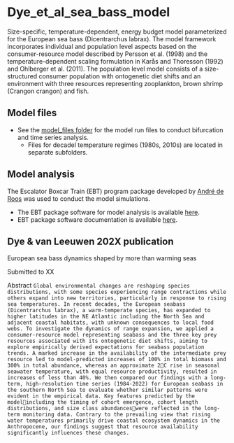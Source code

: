 # Dye_et_al_sea_bass_model
Size-specific, temperature-dependent, energy budget model parameterized for the European sea bass (Dicentrarchus labrax). 
The model framework incorporates individual and population level aspects based on the consumer-resource model described by Persson et al. (1998) and the temperature-dependent scaling formulation in Karås and Thoresson (1992) and Ohlberger et al. (2011).
The population level model consists of a size-structured consumer population with ontogenetic diet shifts and an environment with three resources representing zooplankton, brown shrimp (Crangon crangon) and fish. 

## Model files
-  See the [model_files folder](https://github.com/bassdye/Dye_et_al_seabass_model/tree/main/model_files) for the model run files to conduct bifurcation and time series analysis.
    - Files for decadel temperature regimes (1980s, 2010s) are located in separate subfolders.

## Model analysis
The Escalator Boxcar Train (EBT) program package developed by [André de Roos](https://staff.fnwi.uva.nl/a.m.deroos/index.html) was used to conduct the model simulations.
- The EBT package software for model analysis is available [here](https://staff.fnwi.uva.nl/a.m.deroos/EBT/Software/index.html). 
- EBT package software documentation is available [here](https://staff.fnwi.uva.nl/a.m.deroos/EBT/Documentation/index.html).

## Dye & van Leeuwen 202X publication
European sea bass dynamics shaped by more than warming seas

Submitted to XX

Abstract
`Global environmental changes are reshaping species distributions, with some species experiencing range contractions while others expand into new territories, particularly in response to rising sea temperatures. In recent decades, the European seabass (Dicentrarchus labrax), a warm-temperate species, has expanded to higher latitudes in the NE Atlantic including the North Sea and adjacent coastal habitats, with unknown consequences to local food webs. To investigate the dynamics of range expansion, we applied a consumer-resource model representing seabass and the three key prey resources associated with its ontogenetic diet shifts, aiming to explore empirically derived expectations for seabass population trends. A marked increase in the availability of the intermediate prey resource led to model-predicted increases of 100% in total biomass and 300% in total abundance, whereas an approximate 2C rise in seasonal seawater temperature, with equal resource productivity, resulted in increases of less than 40%. We then compared our findings with a long-term, high-resolution time series (1984-2022) for European seabass in the southern North Sea to evaluate whether similar patterns were evident in the empirical data. Key features predicted by the modelincluding the timing of cohort emergence, cohort length distributions, and size class abundanceswere reflected in the long-term monitoring data. Contrary to the prevailing view that rising water temperatures primarily drive coastal ecosystem dynamics in the Anthropocene, our findings suggest that resource availability significantly influences these changes.
`
